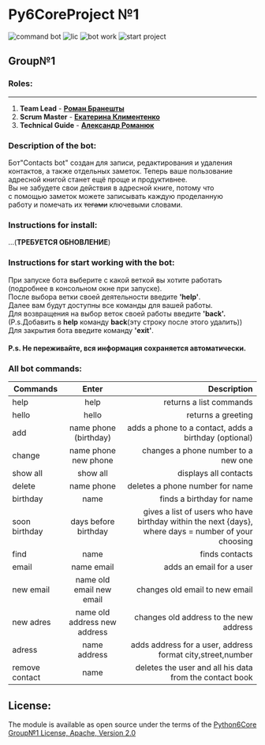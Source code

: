 # Py6CoreProject №1
![command bot](https://img.shields.io/pypi/pyversions/pyth?color=orange&label=Command%20Bot&logo=R)
![lic](https://img.shields.io/pypi/l/clu?color=orange&label=Py6Core%20Group%E2%84%961%20License&logo=R)
![bot work](https://img.shields.io/github/commit-activity/m/Roman-Braneshty/Py6CoreProject-1?color=orange&label=Bot%20Work&logo=R)
![start project](https://img.shields.io/date/1655672400?color=orange&label=start%20project)
## Group№1

### Roles:
___
1) **Team Lead** - **[Роман Бранешты](https://github.com/Roman-Braneshty)** 
2) **Scrum Master** - **[Екатерина Климентенко](https://github.com/klymentenkokate)**
3) **Technical Guide** - **[Александр Романюк](https://github.com/romaniuk-o)**

### Description of the bot:
Бот"Contacts bot" создан для записи, редактирования и удаления\
контактов, а также отдельных заметок. Теперь ваше пользование\
адресной книгой станет ещё проще и продуктивнее.\
Вы не забудете свои действия в адресной книге, потому что\
с помощью заметок можете записывать каждую проделанную\
работу и помечать их ~~тегами~~ ключевыми словами.

### Instructions for install:
...(**ТРЕБУЕТСЯ ОБНОВЛЕНИЕ**)

### Instructions for start working with the bot:
При запуске бота выберите с какой веткой вы хотите работать\
(подробнее в консольном окне при запуске).\
После выбора ветки своей деятельности введите **'help'**.\
Далее вам будут доступны все команды для вашей работы.\
Для возвращения на выбор веток своей работы введите **'back'.**\
(P.s.Добавить в **help** команду **back**(эту строку после этого удалить))\
Для закрытия бота введите команду **'exit'**.
#### **P.s. Не переживайте, вся информация сохраняется автоматически.**

### All bot commands:
| Commands       |            Enter             |                                                                                          Description |
|----------------|:----------------------------:|-----------------------------------------------------------------------------------------------------:|
| help           |             help             |                                                                              returns a list commands |
| hello          |            hello             |                                                                                   returns a greeting |
| add            |    name phone (birthday)     |                                                adds a phone to a contact, adds a birthday (optional) |
| change         |     name phone new phone     |                                                                  changes a phone number to a new one |
| show all       |           show all           |                                                                                displays all contacts |
| delete         |          name phone          |                                                                      deletes a phone number for name |                                                                       
| birthday       |             name             |                                                                            finds a birthday for name |                                                                                 
| soon birthday  |     days before birthday     | gives a list of users who have birthday within the next {days}, where days = number of your choosing |
| find           |             name             |                                                                                       finds contacts |                                            
| email          |          name email          |                                                                             adds an email for a user |                                                                                 
| new email      |   name old email new email   |                                                                       changes old email to new email |                                                        
| new adres      | name old address new address |                                                               changes old address to the new address |                                            
| adress         |         name address         |                                           adds address for a user, address format city,street,number |                                       
| remove contact |             name             |                                              deletes the user and all his data from the contact book |                                              

## License: 
The module is available as open source under the terms of the [Python6Core Group№1 License, Apache, Version 2.0 ](http://www.apache.org/licenses/)